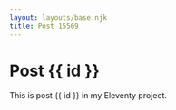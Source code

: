 ```yaml
---
layout: layouts/base.njk
title: Post 15569
---
```


# Post {{ id }}

This is post {{ id }} in my Eleventy project.
